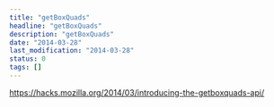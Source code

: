 ```yaml
---
title: "getBoxQuads"
headline: "getBoxQuads"
description: "getBoxQuads"
date: "2014-03-28"
last_modification: "2014-03-28"
status: 0
tags: []
---
```


https://hacks.mozilla.org/2014/03/introducing-the-getboxquads-api/